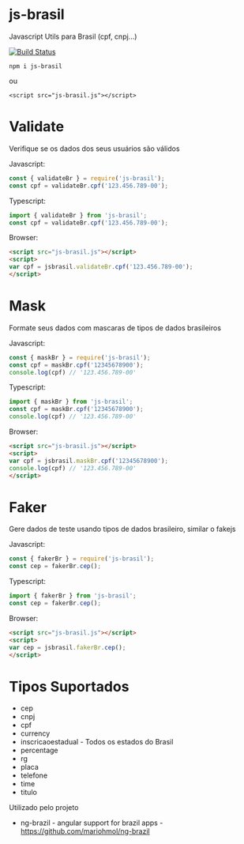 # js-brasil

Javascript Utils para Brasil (cpf, cnpj...)


[![Build Status](https://travis-ci.org/mariohmol/ng-brazil.svg?branch=master)](https://travis-ci.org/mariohmol/ng-brazil)


`npm i js-brasil` 

 ou 

`<script src="js-brasil.js"></script>`

# Validate

Verifique se os dados dos seus usuários são válidos

Javascript:
```js
const { validateBr } = require('js-brasil');
const cpf = validateBr.cpf('123.456.789-00');
```

Typescript:
```ts
import { validateBr } from 'js-brasil';
const cpf = validateBr.cpf('123.456.789-00');
```

Browser:
```html
<script src="js-brasil.js"></script>
<script>
var cpf = jsbrasil.validateBr.cpf('123.456.789-00');
</script>  
```


# Mask 

Formate seus dados com mascaras de tipos de dados brasileiros

Javascript:
```js
const { maskBr } = require('js-brasil');
const cpf = maskBr.cpf('12345678900'); 
console.log(cpf) // '123.456.789-00'
```

Typescript:
```ts
import { maskBr } from 'js-brasil';
const cpf = maskBr.cpf('12345678900'); 
console.log(cpf) // '123.456.789-00'
```

Browser:
```html
<script src="js-brasil.js"></script>
<script>
var cpf = jsbrasil.maskBr.cpf('12345678900'); 
console.log(cpf) // '123.456.789-00'
</script>  
```




# Faker

Gere dados de teste usando tipos de dados brasileiro, similar o fakejs

Javascript:
```js
const { fakerBr } = require('js-brasil');
const cep = fakerBr.cep();
```

Typescript:
```ts
import { fakerBr } from 'js-brasil';
const cep = fakerBr.cep();
```

Browser:
```html
<script src="js-brasil.js"></script>
<script>
var cep = jsbrasil.fakerBr.cep();
</script>  
```

# Tipos Suportados

* cep
* cnpj
* cpf
* currency
* inscricaoestadual - Todos os estados do Brasil
* percentage
* rg
* placa
* telefone
* time
* titulo


Utilizado pelo projeto

* ng-brazil - angular support for brazil apps -  https://github.com/mariohmol/ng-brazil

